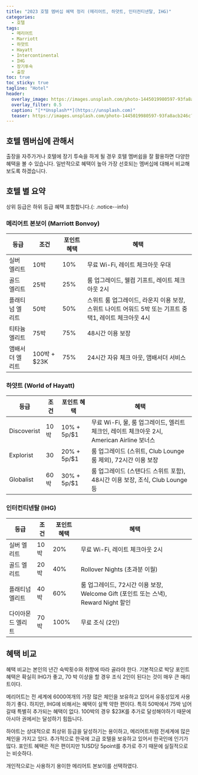 ```yaml
---
title: "2023 호텔 멤버십 혜택 정리 (메리어트, 하얏트, 인터컨티넨탈, IHG)"
categories:
  - 호텔 
tags:
  - 메리어트 
  - Marriott
  - 하얏트
  - Hayatt
  - Intercontinental
  - IHG
  - 장기투숙
  - 출장
toc: true
toc_sticky: true
tagline: "Hotel"
header:
  overlay_image: https://images.unsplash.com/photo-1445019980597-93fa8acb246c?ixlib=rb-4.0.3&ixid=MnwxMjA3fDB8MHxwaG90by1wYWdlfHx8fGVufDB8fHx8&auto=format&fit=crop&w=1474&q=80
  overlay_filter: 0.5
  caption: "[**Unsplash**](https://unsplash.com)"
  teaser: https://images.unsplash.com/photo-1445019980597-93fa8acb246c?ixlib=rb-4.0.3&ixid=MnwxMjA3fDB8MHxwaG90by1wYWdlfHx8fGVufDB8fHx8&auto=format&fit=crop&w=1474&q=80
---
```


## 호텔 멤버십에 관해서

출장을 자주가거나 호텔에 장기 투숙을 하게 될 경우 호텔 멤버쉽을 잘 활용하면 다양한 혜택을 볼 수 있습니다. 
일반적으로 혜택이 높아 가장 선호되는 멤버십에 대해서 비교해보도록 하겠습니다. 

## 호텔 별 요약

상위 등급은 하위 등급 혜택 포함합니다.{: .notice--info}

### 메리어트 본보이 (Marriott Bonvoy)


| 등급            | 조건 | 포인트 혜택 | 혜택                                                                                                     |
| --------------- | ---- | ----------- | -------------------------------------------------------------------------------------------------------- |
| 실버 엘리트     | 10박 | 10%         | 무료 Wi-Fi, 레이트 체크아웃 우대                                                                        |
| 골드 엘리트     | 25박 | 25%         | 룸 업그레이드, 웰컴 기프트, 레이트 체크아웃 2시                                                          |
| 플래티넘 엘리트 | 50박 | 50%         | 스위트 룸 업그레이드, 라운지 이용 보장, 스위트 나이트 어워드 5박 또는 기프트 중 택1, 레이트 체크아웃 4시 |
| 티타늄 엘리트   | 75박 | 75%         | 48시간 이용 보장                                                                                         |
| 앰배서더 엘리트 | 100박 + $23K  | 75%         | 24시간 자유 체크 아웃, 앰배서더 서비스                                                                   |


### 하얏트 (World of Hayatt)

| 등급        | 조건 | 포인트 혜택   | 혜택                                                                                        |
| ----------- | ---- | ------------- | ------------------------------------------------------------------------------------------- |
| Discoverist | 10박 | 10% + 5p/$1 | 무료 Wi-Fi, 물, 룸 업그레이드, 엘리트 체크인, 레이트 체크아웃 2시, American Airline 보너스 |
| Explorist   | 30   | 20% + 5p/$1 | 룸 업그레이드 (스위트, Club Lounge 룸 제외), 72시간 이용 보장                               |
| Globalist   | 60박 | 30% + 5p/$1 | 룸 업그레이드 (스탠다드 스위트 포함), 48시간 이용 보장, 조식, Club Lounge 등                |

### 인터컨티넨탈 (IHG)

| 등급              | 조건 | 포인트 혜택 | 혜택                                                             |
| ----------------- | ---- | ----------- | ---------------------------------------------------------------- |
| 실버 엘리트       | 10박 | 20%         | 무료  Wi-Fi, 레이트 체크아웃 2시                                 |
| 골드 엘리트       | 20박 | 40%         | Rollover Nights (초과분 이월)                                    |
| 플래티넘 엘리트   | 40박 | 60%         | 룸 업그레이드, 72시간 이용 보장, Welcome Gift (포인트 또는 스낵), Reward Night 할인 |
| 다이아몬드 엘리트 | 70박 | 100%        | 무료 조식 (2인)                                                  |

## 혜택 비교

혜택 비교는 본인의 년간 숙박횟수와 취향에 따라 골라야 한다. 
기본적으로 박당 포인트 혜택은 확실히 IHG가 좋고, 70 박 이상을 할 경우 조식 2인이 된다는 것이 매우 큰 매리트이다. 

메리어트는 전 세계에 6000여개의 가장 많은 체인을 보유하고 있어서 유동성있게 사용하기 좋다.
하지만, IHG에 비해서는 혜택이 살짝 약한 편이다. 
특히 50박에서 75박 넘어갈때 특별히 추가되는 혜택이 없다. 
100박의 경우 $23K를 추가로 달성해야하기 때문에 아시아 권에서는 달성하기 힘듭니다. 

하야트는 상대적으로 최상위 등급을 달성하기는 용이하고, 메리어트처럼 전세계에 많은 체인을 가지고 있다. 
추가적으로 한국에 고급 호텔을 보유하고 있어서 한국인에 인기가 많다. 
포인트 혜택은 적은 편이지만 1USD당 5point를 추가로 주기 때문에 실질적으로는 비슷하다. 

개인적으로는 사용하기 용이한 메리어트 본보이를 선택하였다. 
 


